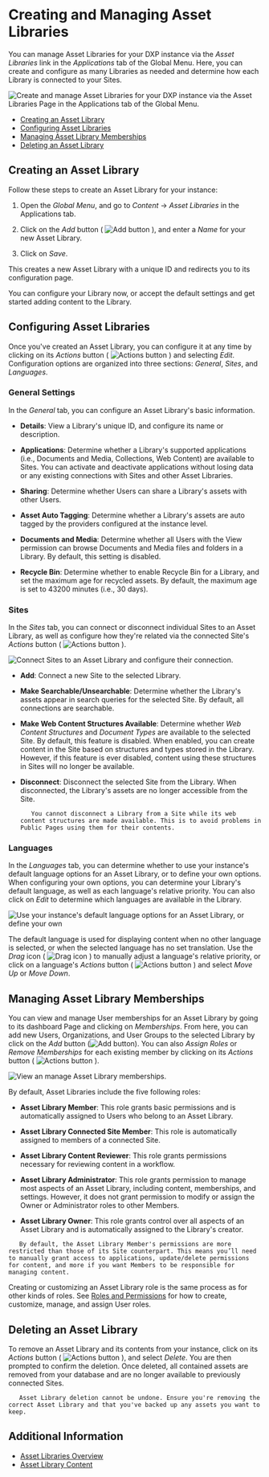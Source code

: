 # Creating and Managing Asset Libraries

You can manage Asset Libraries for your DXP instance via the *Asset Libraries* link in the *Applications* tab of the Global Menu. Here, you can create and configure as many Libraries as needed and determine how each Library is connected to your Sites.

![Create and manage Asset Libraries for your DXP instance via the Asset Libraries Page in the Applications tab of the Global Menu.](./creating-and-managing-asset-libraries/images/01.png)

* [Creating an Asset Library](#creating-an-asset-library)
* [Configuring Asset Libraries](#configuring-asset-libraries)
* [Managing Asset Library Memberships](#managing-asset-library-memberships)
* [Deleting an Asset Library](#deleting-an-asset-library)

## Creating an Asset Library

Follow these steps to create an Asset Library for your instance:

1. Open the *Global Menu*, and go to *Content* &rarr; *Asset Libraries* in the Applications tab.

1. Click on the *Add* button ( ![Add button](../../images/icon-add.png) ), and enter a *Name* for your new Asset Library.

1. Click on *Save*.

This creates a new Asset Library with a unique ID and redirects you to its configuration page.

You can configure your Library now, or accept the default settings and get started adding content to the Library.

## Configuring Asset Libraries

Once you've created an Asset Library, you can configure it at any time by clicking on its *Actions* button ( ![Actions button](../../images/icon-actions.png) ) and selecting *Edit*. Configuration options are organized into three sections: *General*, *Sites*, and *Languages*. <!--IS THE FOLLOWING TEXT RELEVANT, OR TOO MUCH INFO? "You can also access a Library's settings via its dashboard page. Simply click on the *name* of the Asset Library you want to configure, and then click on *Settings*."-->

### General Settings

In the *General* tab, you can configure an Asset Library's basic information.

* **Details**: View a Library's unique ID, and configure its name or description.

* **Applications**: Determine whether a Library's supported applications (i.e., Documents and Media, Collections, Web Content) are available to Sites. You can activate and deactivate applications without losing data or any existing connections with Sites and other Asset Libraries.

* **Sharing**: Determine whether Users can share a Library's assets with other Users.

* **Asset Auto Tagging**: Determine whether a Library's assets are auto tagged by the providers configured at the instance level.

* **Documents and Media**: Determine whether all Users with the View permission can browse Documents and Media files and folders in a Library. By default, this setting is disabled.

* **Recycle Bin**: Determine whether to enable Recycle Bin for a Library, and set the maximum age for recycled assets. By default, the maximum age is set to 43200 minutes (i.e., 30 days).

### Sites

In the *Sites* tab, you can connect or disconnect individual Sites to an Asset Library, as well as configure how they're related via the connected Site's *Actions* button ( ![Actions button](../../images/icon-actions.png) ).

![Connect Sites to an Asset Library and configure their connection.](./creating-and-managing-asset-libraries/images/02.png)

* **Add**: Connect a new Site to the selected Library.

* **Make Searchable/Unsearchable**: Determine whether the Library's assets appear in search queries for the selected Site. By default, all connections are searchable.

* **Make Web Content Structures Available**: Determine whether *Web Content Structures* and *Document Types* are available to the selected Site. By default, this feature is disabled. When enabled, you can create content in the Site based on structures and types stored in the Library. However, if this feature is ever disabled, content using these structures in Sites will no longer be available.

* **Disconnect**: Disconnect the selected Site from the Library. When disconnected, the Library's assets are no longer accessible from the Site.

   ```important::
      You cannot disconnect a Library from a Site while its web content structures are made available. This is to avoid problems in Public Pages using them for their contents.
   ```

### Languages

In the *Languages* tab, you can determine whether to use your instance's default language options for an Asset Library, or to define your own options. When configuring your own options, you can determine your Library's default language, as well as each language's relative priority. You can also click on *Edit* to determine which languages are available in the Library.

![Use your instance's default language options for an Asset Library, or define your own](./creating-and-managing-asset-libraries/images/03.png)

The default language is used for displaying content when no other language is selected, or when the selected language has no set translation. Use the *Drag* icon ( ![Drag icon](../../images/icon-drag.png) ) to manually adjust a language's relative priority, or click on a language's *Actions* button ( ![Actions button](../../images/icon-actions.png) ) and select *Move Up* or *Move Down*.

## Managing Asset Library Memberships

You can view and manage User memberships for an Asset Library by going to its dashboard Page and clicking on *Memberships*. From here, you can add new Users, Organizations, and User Groups to the selected Library by click on the *Add* button (![Add button](../../images/icon-add.png)). You can also *Assign Roles* or *Remove Memberships* for each existing member by clicking on its *Actions* button ( ![Actions button](../../images/icon-actions.png) ).

![View an manage Asset Library memberships.](./creating-and-managing-asset-libraries/images/04.png)

By default, Asset Libraries include the five following roles:

* **Asset Library Member**: This role grants basic permissions and is automatically assigned to Users who belong to an Asset Library.

* **Asset Library Connected Site Member**: This role is automatically assigned to members of a connected Site. 

* **Asset Library Content Reviewer**: This role grants permissions necessary for reviewing content in a workflow.

* **Asset Library Administrator**: This role grants permission to manage most aspects of an Asset Library, including content, memberships, and settings. However, it does not grant permission to modify or assign the Owner or Administrator roles to other Members.

* **Asset Library Owner**: This role grants control over all aspects of an Asset Library and is automatically assigned to the Library's creator.

```note::
   By default, the Asset Library Member's permissions are more restricted than those of its Site counterpart. This means you’ll need to manually grant access to applications, update/delete permissions for content, and more if you want Members to be responsible for managing content.
```

Creating or customizing an Asset Library role is the same process as for other kinds of roles. See [Roles and Permissions](../../users-and-permissions/roles_and_permissions.html) for how to create, customize, manage, and assign User roles.

## Deleting an Asset Library

To remove an Asset Library and its contents from your instance, click on its *Actions* button ( ![Actions button](../../images/icon-actions.png) ), and select *Delete*. You are then prompted to confirm the deletion. Once deleted, all contained assets are removed from your database and are no longer available to previously connected Sites.

```warning::
   Asset Library deletion cannot be undone. Ensure you're removing the correct Asset Library and that you've backed up any assets you want to keep.
```

## Additional Information

* [Asset Libraries Overview](./asset-libraries-overview.md)
* [Asset Library Content](./asset-library-content.md)
